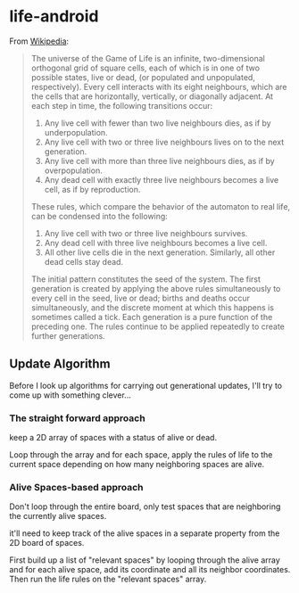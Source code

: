 # life-android
From [Wikipedia](https://en.wikipedia.org/wiki/Conway%27s_Game_of_Life#Rules):

> The universe of the Game of Life is an infinite, two-dimensional orthogonal grid of square cells, each of which is in one of two possible states, live or dead, (or populated and unpopulated, respectively). Every cell interacts with its eight neighbours, which are the cells that are horizontally, vertically, or diagonally adjacent. At each step in time, the following transitions occur:
> 1. Any live cell with fewer than two live neighbours dies, as if by underpopulation.
> 2. Any live cell with two or three live neighbours lives on to the next generation.
> 3. Any live cell with more than three live neighbours dies, as if by overpopulation.
> 4. Any dead cell with exactly three live neighbours becomes a live cell, as if by reproduction.
>
> These rules, which compare the behavior of the automaton to real life, can be condensed into the following:
> 1. Any live cell with two or three live neighbours survives.
> 2. Any dead cell with three live neighbours becomes a live cell.
> 3. All other live cells die in the next generation. Similarly, all other dead cells stay dead.
>
> The initial pattern constitutes the seed of the system. The first generation is created by applying the above rules simultaneously to every cell in the seed, live or dead; births and deaths occur simultaneously, and the discrete moment at which this happens is sometimes called a tick. Each generation is a pure function of the preceding one. The rules continue to be applied repeatedly to create further generations.


## Update Algorithm
Before I look up algorithms for carrying out generational updates, I'll try to come up with something clever...

### The straight forward approach
keep a 2D array of spaces with a status of alive or dead.

Loop through the array and for each space, apply the rules of life to the current space depending on how many neighboring spaces are alive.

### Alive Spaces-based approach
Don't loop through the entire board, only test spaces that are neighboring the currently alive spaces.  

it'll need to keep track of the alive spaces in a separate property from the 2D board of spaces. 

First build up a list of "relevant spaces" by looping through the alive array and for each alive space, add its coordinate and all its neighbor coordinates.  Then run the life rules on the "relevant spaces" array.  
